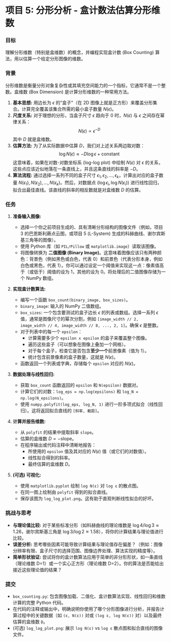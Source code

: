 # 项目 5: 分形分析 - 盒计数法估算分形维数

### 目标

理解分形维数（特别是盒维数）的概念，并编程实现盒计数 (Box Counting) 算法，用以估算一个给定分形图像的维数。

### 背景

分形维数是衡量分形对象复杂性或其填充空间能力的一个指标，它通常不是一个整数。盒维数 (Box Dimension) 是计算分形维数的一种常用方法。

1.  **基本思想:** 用边长为 $\epsilon$ 的“盒子”（在 2D 图像上就是正方形）来覆盖分形集合。计算完全覆盖该集合所需的最小盒子数量 $N(\epsilon)$。
2.  **尺度关系:** 对于理想的分形，当盒子尺寸 $\epsilon$ 趋向于 0 时，$N(\epsilon)$ 与 $\epsilon$ 之间存在幂律关系：
    $$ N(\epsilon) \propto \epsilon^{-D} $$
    其中 $D$ 就是盒维数。
3.  **估算方法:** 为了从实际数据中估算 $D$，我们对上述关系两边取对数：
    $$ \log N(\epsilon) \approx -D \log \epsilon + \text{constant} $$
    这意味着，如果在对数-对数坐标系 (log-log plot) 中绘制 $N(\epsilon)$ 对 $\epsilon$ 的关系，这些点应该近似地落在一条直线上，并且这条直线的斜率是 $-D$。
4.  **算法流程:** 通过选择一系列不同的盒子尺寸 $\epsilon_1, \epsilon_2, \dots, \epsilon_k$，计算出对应的盒子数量 $N(\epsilon_1), N(\epsilon_2), \dots, N(\epsilon_k)$。然后，对数据点 $(\log \epsilon_i, \log N(\epsilon_i))$ 进行线性回归，拟合出最佳直线。该直线的斜率的相反数就是对盒维数 $D$ 的估算。

### 任务

1.  **准备输入图像:**
    *   选择一个你之前项目生成的、具有清晰分形结构的图像文件（例如，项目 3 的巴恩斯利蕨点云图，或项目 5 (L-System) 生成的科赫曲线、谢尔宾斯基三角等的图像）。
    *   使用 Python 库（如 `PIL/Pillow` 或 `matplotlib.image`）读取该图像。
    *   将图像转换为 **二值图像 (Binary Image)**。这意味着图像应该只有两种颜色：背景色（例如黑色或白色，代表 0）和前景色（代表分形本身，例如白色或黑色，代表 1）。你可以通过设定一个阈值来实现这一点：像素值高于（或低于）阈值的设为 1，其他的设为 0。将处理后的二值图像存储为一个 NumPy 数组。

2.  **实现盒计数算法:**
    *   编写一个函数 `box_count(binary_image, box_sizes)`。
    *   `binary_image`: 输入的 NumPy 二值数组。
    *   `box_sizes`: 一个包含要测试的盒子边长 $\epsilon$ 的列表或数组。选择一系列 $\epsilon$ 值，通常是图像尺寸的幂次分割，例如 `[image_width // 2, image_width // 4, image_width // 8, ..., 2, 1]`。确保 $\epsilon$ 是整数。
    *   对于列表中的每一个 `epsilon`：
        *   计算需要多少个 `epsilon x epsilon` 的盒子来覆盖整个图像。
        *   遍历这些盒子（可以想象在图像上叠加一个网格）。
        *   对于每个盒子，检查它是否包含**至少一个**前景像素（值为 1）。
        *   统计包含前景像素的盒子数量，这就是 $N(\epsilon)$。
    *   函数返回一个列表或字典，存储每个 `epsilon` 对应的 $N(\epsilon)$。

3.  **数据处理与线性回归:**
    *   获取 `box_count` 函数返回的 `epsilon` 和 `N(epsilon)` 数据对。
    *   计算它们的对数：`log_eps = np.log(epsilons)` 和 `log_N = np.log(N_epsilons)`。
    *   使用 `numpy.polyfit(log_eps, log_N, 1)` 进行一阶多项式拟合（线性回归）。这将返回拟合直线的 `[斜率, 截距]`。

4.  **计算并报告维数:**
    *   从 `polyfit` 的结果中提取斜率 `slope`。
    *   估算的盒维数 $D = -\text{slope}$。
    *   在程序输出或代码注释中清晰地报告：
        *   所使用的 `epsilon` 值及其对应的 $N(\epsilon)$ 值（或它们的对数值）。
        *   线性拟合得到的斜率。
        *   最终估算的盒维数 $D$。

5.  **(可选) 可视化:**
    *   使用 `matplotlib.pyplot` 绘制 `log N(ε)` 对 `log ε` 的散点图。
    *   在同一图上绘制由 `polyfit` 得到的拟合直线。
    *   保存该图为 `log_log_plot.png`。这有助于直观判断线性拟合的好坏。

### 挑战与思考

*   **与理论值比较:** 对于某些标准分形（如科赫曲线的理论维数是 $\log 4 / \log 3 \approx 1.26$，谢尔宾斯基三角是 $\log 3 / \log 2 \approx 1.58$），将你的计算结果与理论值进行比较。
*   **误差分析:** 思考哪些因素可能导致计算结果与理论值存在偏差？（例如：图像分辨率有限、盒子尺寸的选择范围、图像边界处理、算法实现的精度等）。
*   **简单形状验证:** 尝试将你的盒计数算法应用于简单的非分形形状，如一条直线（理论维数 D=1）或一个实心正方形（理论维数 D=2）。你的算法是否能给出接近这些理论值的结果？

### 提交

*   `box_counting.py`: 包含图像加载、二值化、盒计数算法实现、线性回归和维数计算的完整 Python 代码。
*   在代码的注释或输出中，明确说明你使用了哪个分形图像进行分析，并报告计算过程中的关键数据（如 `(ε, N(ε))` 对或 `(log ε, log N(ε))` 对）以及最终估算的盒维数 `D`。
*   (可选) `log_log_plot.png`: 展示 `log N(ε)` vs `log ε` 散点图和拟合直线的图像文件。
